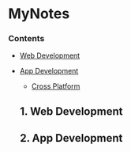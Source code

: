 # MyNotes

### Contents

- [Web Development](#1-web-development)
- [App Development](#2-app-development)
  - [Cross Platform]()
  
  ## 1. Web Development
  
  ## 2. App Development

